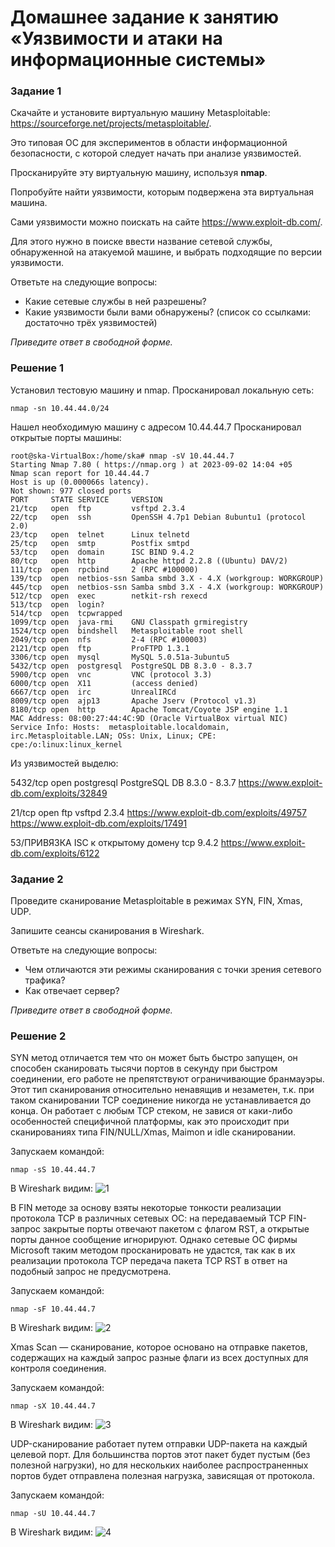 # Домашнее задание к занятию «Уязвимости и атаки на информационные системы»

### Задание 1

Скачайте и установите виртуальную машину Metasploitable: https://sourceforge.net/projects/metasploitable/.

Это типовая ОС для экспериментов в области информационной безопасности, с которой следует начать при анализе уязвимостей.

Просканируйте эту виртуальную машину, используя **nmap**.

Попробуйте найти уязвимости, которым подвержена эта виртуальная машина.

Сами уязвимости можно поискать на сайте https://www.exploit-db.com/.

Для этого нужно в поиске ввести название сетевой службы, обнаруженной на атакуемой машине, и выбрать подходящие по версии уязвимости.

Ответьте на следующие вопросы:

- Какие сетевые службы в ней разрешены?
- Какие уязвимости были вами обнаружены? (список со ссылками: достаточно трёх уязвимостей)
  
*Приведите ответ в свободной форме.*  

### Решение 1

Установил тестовую машину и nmap. Просканировал локальную сеть: 
```
nmap -sn 10.44.44.0/24
```
Нашел необходимую машину с адресом 10.44.44.7
Просканировал открытые порты машины:
```
root@ska-VirtualBox:/home/ska# nmap -sV 10.44.44.7
Starting Nmap 7.80 ( https://nmap.org ) at 2023-09-02 14:04 +05
Nmap scan report for 10.44.44.7
Host is up (0.000066s latency).
Not shown: 977 closed ports
PORT     STATE SERVICE     VERSION
21/tcp   open  ftp         vsftpd 2.3.4
22/tcp   open  ssh         OpenSSH 4.7p1 Debian 8ubuntu1 (protocol 2.0)
23/tcp   open  telnet      Linux telnetd
25/tcp   open  smtp        Postfix smtpd
53/tcp   open  domain      ISC BIND 9.4.2
80/tcp   open  http        Apache httpd 2.2.8 ((Ubuntu) DAV/2)
111/tcp  open  rpcbind     2 (RPC #100000)
139/tcp  open  netbios-ssn Samba smbd 3.X - 4.X (workgroup: WORKGROUP)
445/tcp  open  netbios-ssn Samba smbd 3.X - 4.X (workgroup: WORKGROUP)
512/tcp  open  exec        netkit-rsh rexecd
513/tcp  open  login?
514/tcp  open  tcpwrapped
1099/tcp open  java-rmi    GNU Classpath grmiregistry
1524/tcp open  bindshell   Metasploitable root shell
2049/tcp open  nfs         2-4 (RPC #100003)
2121/tcp open  ftp         ProFTPD 1.3.1
3306/tcp open  mysql       MySQL 5.0.51a-3ubuntu5
5432/tcp open  postgresql  PostgreSQL DB 8.3.0 - 8.3.7
5900/tcp open  vnc         VNC (protocol 3.3)
6000/tcp open  X11         (access denied)
6667/tcp open  irc         UnrealIRCd
8009/tcp open  ajp13       Apache Jserv (Protocol v1.3)
8180/tcp open  http        Apache Tomcat/Coyote JSP engine 1.1
MAC Address: 08:00:27:44:4C:9D (Oracle VirtualBox virtual NIC)
Service Info: Hosts:  metasploitable.localdomain, irc.Metasploitable.LAN; OSs: Unix, Linux; CPE: cpe:/o:linux:linux_kernel
```
Из уязвимостей выделю:

5432/tcp open postgresql PostgreSQL DB 8.3.0 - 8.3.7
https://www.exploit-db.com/exploits/32849

21/tcp open ftp vsftpd 2.3.4
https://www.exploit-db.com/exploits/49757
https://www.exploit-db.com/exploits/17491

53/ПРИВЯЗКА ISC к открытому домену tcp 9.4.2
https://www.exploit-db.com/exploits/6122

### Задание 2

Проведите сканирование Metasploitable в режимах SYN, FIN, Xmas, UDP.

Запишите сеансы сканирования в Wireshark.

Ответьте на следующие вопросы:

- Чем отличаются эти режимы сканирования с точки зрения сетевого трафика?
- Как отвечает сервер?

*Приведите ответ в свободной форме.*

### Решение 2

SYN метод отличается тем что он может быть быстро запущен, он способен сканировать тысячи портов в секунду при быстром соединении, его работе не препятствуют ограничивающие бранмауэры. Этот тип сканирования относительно ненавящив и незаметен, т.к. при таком сканировании TCP соединение никогда не устанавливается до конца. Он работает с любым TCP стеком, не завися от каки-либо особенностей специфичной платформы, как это происходит при сканированиях типа FIN/NULL/Xmas, Maimon и idle сканировании. 

Запускаем командой:
```
nmap -sS 10.44.44.7
```
В Wireshark видим:
![1](https://github.com/SKA1010/sec_1/assets/125235217/7a007a2b-7244-45ea-a7b6-d5e200214bf7)

В FIN методе за основу взяты некоторые тонкости реализации протокола TCP в различных сетевых ОС: на передаваемый TCP FIN-запрос закрытые порты отвечают пакетом с флагом RST, а открытые порты данное сообщение игнорируют. Однако сетевые ОС фирмы Microsoft таким методом просканировать не удастся, так как в их реализации протокола TCP передача пакета TCP RST в ответ на подобный запрос не предусмотрена.

Запускаем командой:
```
nmap -sF 10.44.44.7
```
В Wireshark видим:
![2](https://github.com/SKA1010/sec_1/assets/125235217/6bd3cdcc-32bd-4366-9c9b-de2233de6450)

Xmas Scan — сканирование, которое основано на отправке пакетов, содержащих на каждый запрос разные флаги из всех доступных для контроля соединения.

Запускаем командой:
```
nmap -sX 10.44.44.7
```
В Wireshark видим:
![3](https://github.com/SKA1010/sec_1/assets/125235217/562b7535-e03c-4fe8-a5ee-ad9026a71e11)

UDP-сканирование работает путем отправки UDP-пакета на каждый целевой порт. Для большинства портов этот пакет будет пустым (без полезной нагрузки), но для нескольких наиболее распространенных портов будет отправлена полезная нагрузка, зависящая от протокола.

Запускаем командой:
```
nmap -sU 10.44.44.7
```
В Wireshark видим:
![4](https://github.com/SKA1010/sec_1/assets/125235217/f3009d09-3601-4617-b35b-7a15d02c3880)

